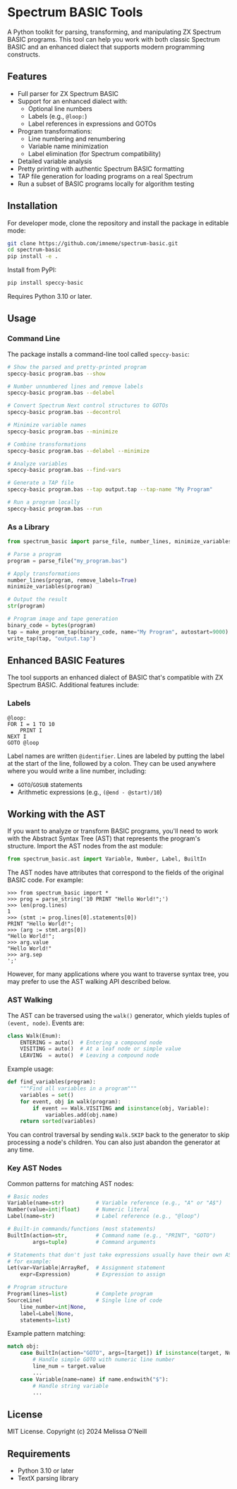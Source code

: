 # Spectrum BASIC Tools

A Python toolkit for parsing, transforming, and manipulating ZX Spectrum BASIC programs. This tool can help you work with both classic Spectrum BASIC and an enhanced dialect that supports modern programming constructs.

## Features

- Full parser for ZX Spectrum BASIC
- Support for an enhanced dialect with:
    - Optional line numbers
    - Labels (e.g., `@loop:`)
    - Label references in expressions and GOTOs
- Program transformations:
    - Line numbering and renumbering
    - Variable name minimization
    - Label elimination (for Spectrum compatibility)
- Detailed variable analysis
- Pretty printing with authentic Spectrum BASIC formatting
- TAP file generation for loading programs on a real Spectrum
- Run a subset of BASIC programs locally for algorithm testing

## Installation

For developer mode, clone the repository and install the package in editable mode:

```bash
git clone https://github.com/imneme/spectrum-basic.git
cd spectrum-basic
pip install -e .
```

Install from PyPI:

```bash
pip install speccy-basic
``` 


Requires Python 3.10 or later. 

## Usage

### Command Line

The package installs a command-line tool called `speccy-basic`:

```bash
# Show the parsed and pretty-printed program
speccy-basic program.bas --show

# Number unnumbered lines and remove labels
speccy-basic program.bas --delabel

# Convert Spectrum Next control structures to GOTOs
speccy-basic program.bas --decontrol

# Minimize variable names
speccy-basic program.bas --minimize

# Combine transformations
speccy-basic program.bas --delabel --minimize

# Analyze variables
speccy-basic program.bas --find-vars

# Generate a TAP file
speccy-basic program.bas --tap output.tap --tap-name "My Program"

# Run a program locally
speccy-basic program.bas --run
```

### As a Library

```python
from spectrum_basic import parse_file, number_lines, minimize_variables, make_program_tap, write_tap

# Parse a program
program = parse_file("my_program.bas")

# Apply transformations
number_lines(program, remove_labels=True)
minimize_variables(program)

# Output the result
str(program)

# Program image and tape generation
binary_code = bytes(program)
tap = make_program_tap(binary_code, name="My Program", autostart=9000)
write_tap(tap, "output.tap")
```

## Enhanced BASIC Features

The tool supports an enhanced dialect of BASIC that's compatible with ZX Spectrum BASIC. Additional features include:

### Labels
```basic
@loop:
FOR I = 1 TO 10
    PRINT I
NEXT I
GOTO @loop
```

Label names are written `@identifier`. Lines are labeled by putting the label at the start of the line, followed by a colon. They can be used anywhere where you would write a line number, including:

- `GOTO`/`GOSUB` statements
- Arithmetic expressions (e.g., `(@end - @start)/10`)


## Working with the AST

If you want to analyze or transform BASIC programs, you'll need to work with the Abstract Syntax Tree (AST) that represents the program's structure. Import the AST nodes from the ast module:

```python
from spectrum_basic.ast import Variable, Number, Label, BuiltIn
```

The AST nodes have attributes that correspond to the fields of the original BASIC code. For example:

```text
>>> from spectrum_basic import *
>>> prog = parse_string('10 PRINT "Hello World!";')
>>> len(prog.lines)
1
>>> (stmt := prog.lines[0].statements[0])
PRINT "Hello World!";
>>> (arg := stmt.args[0])
"Hello World!";
>>> arg.value
"Hello World!"
>>> arg.sep
';'
```

However, for many applications where you want to traverse syntax tree, you may prefer to use the AST walking API described below.

### AST Walking

The AST can be traversed using the `walk()` generator, which yields tuples of `(event, node)`. Events are:

```python
class Walk(Enum):
    ENTERING = auto()  # Entering a compound node
    VISITING = auto()  # At a leaf node or simple value
    LEAVING  = auto()  # Leaving a compound node
```

Example usage:

```python
def find_variables(program):
    """Find all variables in a program"""
    variables = set()
    for event, obj in walk(program):
        if event == Walk.VISITING and isinstance(obj, Variable):
            variables.add(obj.name)
    return sorted(variables)
```

You can control traversal by sending `Walk.SKIP` back to the generator to skip processing a node's children. You can also just abandon the generator at any time.

### Key AST Nodes

Common patterns for matching AST nodes:

```python
# Basic nodes
Variable(name=str)          # Variable reference (e.g., "A" or "A$")
Number(value=int|float)     # Numeric literal
Label(name=str)             # Label reference (e.g., "@loop")

# Built-in commands/functions (most statements)
BuiltIn(action=str,         # Command name (e.g., "PRINT", "GOTO")
        args=tuple)         # Command arguments

# Statements that don't just take expressions usually have their own AST nodes
# for example:
Let(var=Variable|ArrayRef,  # Assignment statement
    expr=Expression)        # Expression to assign

# Program structure
Program(lines=list)         # Complete program
SourceLine(                 # Single line of code
    line_number=int|None,
    label=Label|None,
    statements=list)
```

Example pattern matching:

```python
match obj:
    case BuiltIn(action="GOTO", args=[target]) if isinstance(target, Number):
        # Handle simple GOTO with numeric line number
        line_num = target.value
        ...
    case Variable(name=name) if name.endswith("$"):
        # Handle string variable
        ...
```

## License

MIT License. Copyright (c) 2024 Melissa O'Neill

## Requirements

- Python 3.10 or later
- TextX parsing library
